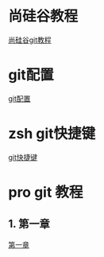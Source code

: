 # 尚硅谷教程
[尚硅谷git教程](./git-尚硅谷视频教程.md)

# git配置
[git配置](./git配置.md)

# zsh git快捷键
[git快捷键](./zsh-git常用快捷键.md)



# pro git 教程

## 1. 第一章
[第一章](./Chapter01-起步.md)

